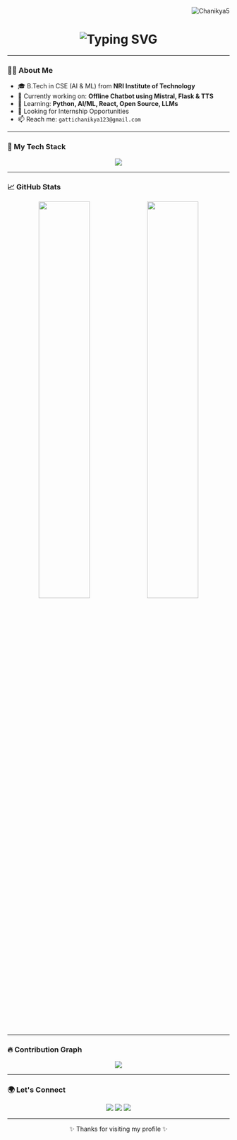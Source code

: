 <!-- GitHub Profile Views -->
<p align="right">
  <img src="https://komarev.com/ghpvc/?username=Chanikya5&label=Profile%20Views&color=blueviolet&style=flat" alt="Chanikya5" />
</p>

<!-- Animated Typing SVG Header -->
<h1 align="center">
  <img src="https://readme-typing-svg.demolab.com?font=Fira+Code&duration=3000&pause=500&color=0FF7F7&vCenter=true&center=true&lines=Hi+%F0%9F%91%8B+I'm+G.+Chanikya;AI%2FML+Enthusiast+%7C+Python+Dev;Building+Offline+AI+Chatbot+with+Mistral;Welcome+to+my+GitHub+Profile!" alt="Typing SVG" />
</h1>

---

### 👨‍💻 About Me
- 🎓 B.Tech in CSE (AI & ML) from **NRI Institute of Technology**
- 🔭 Currently working on: **Offline Chatbot using Mistral, Flask & TTS**
- 🌱 Learning: **Python, AI/ML, React, Open Source, LLMs**
- 💼 Looking for Internship Opportunities
- 📫 Reach me: `gattichanikya123@gmail.com`

---

### 🚀 My Tech Stack

<p align="center">
  <img src="https://skillicons.dev/icons?i=python,flask,react,js,html,css,git,github,vscode,mysql,opencv" />
</p>

---

### 📈 GitHub Stats

<p align="center">
  <img width="48%" src="https://github-readme-stats.vercel.app/api?username=Chanikya5&show_icons=true&theme=radical" />
  <img width="48%" src="https://github-readme-streak-stats.herokuapp.com/?user=Chanikya5&theme=radical" />
</p>

---

### 🔥 Contribution Graph

<p align="center">
  <img src="https://github-readme-activity-graph.vercel.app/graph?username=Chanikya5&theme=react-dark&hide_border=true&area=true" />
</p>

---

### 🌍 Let's Connect

<p align="center">
  <a href="mailto:gattichanikya123@gmail.com"><img src="https://img.shields.io/badge/Email-D14836?style=for-the-badge&logo=gmail&logoColor=white" /></a>
  <a href="https://github.com/Chanikya5"><img src="https://img.shields.io/badge/GitHub-100000?style=for-the-badge&logo=github&logoColor=white" /></a>
  <a href="https://www.linkedin.com/in/your-linkedin-id/"><img src="https://img.shields.io/badge/LinkedIn-0A66C2?style=for-the-badge&logo=linkedin&logoColor=white" /></a>
</p>

---

<!-- Footer -->
<p align="center">
  ✨ Thanks for visiting my profile ✨
</p>


